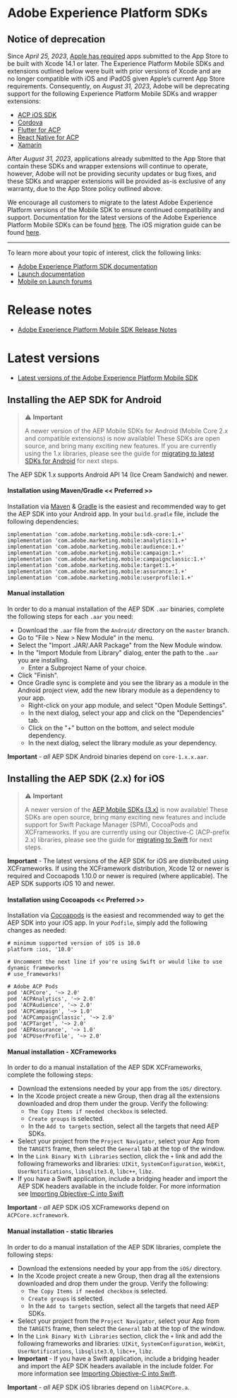 # Adobe Experience Platform SDKs

## Notice of deprecation

Since *April 25, 2023*, [Apple has required](https://developer.apple.com/news/?id=jd9wcyov) apps submitted to the App Store to be built with Xcode 14.1 or later. The Experience Platform Mobile SDKs and extensions outlined below were built with prior versions of Xcode and are no longer compatible with iOS and iPadOS given Apple’s current App Store requirements. Consequently, on *August 31, 2023*, Adobe will be deprecating support for the following Experience Platform Mobile SDKs and wrapper extensions:

- [ACP iOS SDK](https://developer.adobe.com/client-sdks/previous-versions/documentation/sdk-versions/#ios)
- [Cordova](https://developer.adobe.com/client-sdks/previous-versions/documentation/sdk-versions/#cordova)
- [Flutter for ACP](https://developer.adobe.com/client-sdks/previous-versions/documentation/sdk-versions/#flutter)
- [React Native for ACP](https://developer.adobe.com/client-sdks/previous-versions/documentation/sdk-versions/#react-native)
- [Xamarin](https://developer.adobe.com/client-sdks/previous-versions/documentation/sdk-versions/#xamarin)

After *August 31, 2023*, applications already submitted to the App Store that contain these SDKs and wrapper extensions will continue to operate, however, Adobe will not be providing security updates or bug fixes, and these SDKs and wrapper extensions will be provided as-is exclusive of any warranty, due to the App Store policy outlined above.

We encourage all customers to migrate to the latest Adobe Experience Platform versions of the Mobile SDK to ensure continued compatibility and support. Documentation for the latest versions of the Adobe Experience Platform Mobile SDKs can be found [here](https://developer.adobe.com/client-sdks/documentation/current-sdk-versions/). The iOS migration guide can be found [here](https://developer.adobe.com/client-sdks/previous-versions/documentation/migrate-to-swift/).

---

To learn more about your topic of interest, click the following links:

- [Adobe Experience Platform SDK documentation](https://developer.adobe.com/client-sdks/documentation/)
- [Launch documentation](https://docs.adobelaunch.com/)
- [Mobile on Launch forums](https://forums.adobe.com/community/experience-cloud/platform/launch/sdk)

# Release notes
- [Adobe Experience Platform Mobile SDK Release Notes](https://developer.adobe.com/client-sdks/documentation/release-notes)

# Latest versions
- [Latest versions of the Adobe Experience Platform Mobile SDK](https://developer.adobe.com/client-sdks/documentation/current-sdk-versions/)


## Installing the AEP SDK for Android

> ⚠️ __Important__ 
> 
>  A newer version of the AEP Mobile SDKs for Android (Mobile Core 2.x and compatible extensions) is now available! These SDKs are open source, and bring many exciting new features. If you are currently using the 1.x libraries, please see the guide for [migrating to latest SDKs for Android](https://developer.adobe.com/client-sdks/previous-versions/documentation/migrate-to-android/) for next steps.

The AEP SDK 1.x supports Android API 14 (Ice Cream Sandwich) and newer.

#### <a name="gradle"></a>Installation using Maven/Gradle << Preferred >>
Installation via [Maven](https://maven.apache.org/) & [Gradle](https://gradle.org/) is the easiest and recommended way to get the AEP SDK into your Android app.  In your `build.gradle` file, include the following dependencies:

    implementation 'com.adobe.marketing.mobile:sdk-core:1.+'
    implementation 'com.adobe.marketing.mobile:analytics:1.+'
    implementation 'com.adobe.marketing.mobile:audience:1.+'
    implementation 'com.adobe.marketing.mobile:campaign:1.+'
    implementation 'com.adobe.marketing.mobile:campaignclassic:1.+'
    implementation 'com.adobe.marketing.mobile:target:1.+'
    implementation 'com.adobe.marketing.mobile:assurance:1.+'
    implementation 'com.adobe.marketing.mobile:userprofile:1.+'

#### <a name="manual-android"></a>Manual installation
In order to do a manual installation of the AEP SDK `.aar` binaries, complete the following steps for each `.aar` you need:
- Download the `.aar` file from the `Android/` directory on the `master` branch.
- Go to "File > New > New Module" in the menu.
- Select the "Import .JAR/.AAR Package" from the New Module window.
- In the "Import Module from Library" dialog, enter the path to the `.aar` you are installing.
   - Enter a Subproject Name of your choice.
- Click "Finish".
- Once Gradle sync is complete and you see the library as a module in the Android project view, add the new library module as a dependency to your app.
   - Right-click on your app module, and select "Open Module Settings".
   - In the next dialog, select your app and click on the "Dependencies" tab.
   - Click on the "+" button on the bottom, and select module dependency.
   - In the next dialog, select the library module as your dependency.

__Important__ - _all_ AEP SDK Android binaries depend on `core-1.x.x.aar`.

## Installing the AEP SDK (2.x) for iOS

> ⚠️ __Important__ 
> 
> A newer version of the [AEP Mobile SDKs (3.x)](https://developer.adobe.com/client-sdks/documentation/current-sdk-versions/#ios--swift) is now available! These SDKs are open source, bring many exciting new features and include support for Swift Package Manager (SPM), CocoaPods and XCFrameworks.
> If you are currently using our Objective-C (ACP-prefix 2.x) libraries, please see the guide for [migrating to Swift](https://developer.adobe.com/client-sdks/previous-versions/documentation/migrate-to-swift/) for next steps.

__Important__ - The latest versions of the AEP SDK for iOS are distributed using XCFrameworks. If using the XCFramework distribution, Xcode 12 or newer is required and Cocoapods 1.10.0 or newer is required (where applicable).
The AEP SDK supports iOS 10 and newer.

#### <a name="cocoapods"></a>Installation using Cocoapods << Preferred >>
Installation via [Cocoapods](https://cocoapods.org/) is the easiest and recommended way to get the AEP SDK into your iOS app.  In your `Podfile`, simply add the following changes as needed:

    # minimum supported version of iOS is 10.0
    platform :ios, '10.0'    

    # Uncomment the next line if you're using Swift or would like to use dynamic frameworks
    # use_frameworks!
    
    # Adobe ACP Pods
    pod 'ACPCore', '~> 2.0'
    pod 'ACPAnalytics', '~> 2.0'
    pod 'ACPAudience', '~> 2.0'
    pod 'ACPCampaign', '~> 1.0'
    pod 'ACPCampaignClassic', '~> 2.0'
    pod 'ACPTarget', '~> 2.0'
    pod 'AEPAssurance', '~> 1.0'
    pod 'ACPUserProfile', '~> 2.0'

#### <a name="manual-ios"></a>Manual installation - XCFrameworks
In order to do a manual installation of the AEP SDK XCFrameworks, complete the following steps:
- Download the extensions needed by your app from the `iOS/` directory.
- In the Xcode project create a new Group, then drag all the extensions downloaded and drop them under the group. Verify the following:
    * `The Copy Items if needed checkbox` is selected.
    * `Create groups` is selected.
    * In the `Add to targets` section, select all the targets that need AEP SDKs.
- Select your project from the `Project Navigator`, select your App from the `TARGETS` frame, then select the `General` tab at the top of the window.
- In the `Link Binary With Libraries` section, click the `+` link and add the following frameworks and libraries: `UIKit`, `SystemConfiguration`, `WebKit`, `UserNotifications`, `libsqlite3.0`, `libc++`, `libz`.
- If you have a Swift application, include a bridging header and import the AEP SDK headers available in the include folder. For more information see [Importing Objective-C into Swift](https://developer.apple.com/documentation/swift/imported_c_and_objective-c_apis/importing_objective-c_into_swift)

__Important__ - _all_ AEP SDK iOS XCFrameworks depend on `ACPCore.xcframework`.


#### <a name="manual-ios"></a>Manual installation - static libraries
In order to do a manual installation of the AEP SDK libraries, complete the following steps:
- Download the extensions needed by your app from the `iOS/` directory.
- In the Xcode project create a new Group, then drag all the extensions downloaded and drop them under the group. Verify the following:
    * `The Copy Items if needed checkbox` is selected.
    * `Create groups` is selected.
    * In the `Add to targets` section, select all the targets that need AEP SDKs.
- Select your project from the `Project Navigator`, select your App from the `TARGETS` frame, then select the `General` tab at the top of the window.
- In the `Link Binary With Libraries` section, click the `+` link and add the following frameworks and libraries: `UIKit`, `SystemConfiguration`, `WebKit`, `UserNotifications`, `libsqlite3.0`, `libc++`, `libz`.
- __Important__ - If you have a Swift application, include a bridging header and import the AEP SDK headers available in the include folder. For more information see [Importing Objective-C into Swift](https://developer.apple.com/documentation/swift/imported_c_and_objective-c_apis/importing_objective-c_into_swift).

__Important__ - _all_ AEP SDK iOS libraries depend on `libACPCore.a`.
